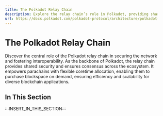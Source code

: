 ```yaml
---
title: The Polkadot Relay Chain
description: Explore the relay chain’s role in Polkadot, providing shared security, consensus, and enabling agile coretime for parachains to purchase blockspace on-demand.
url: https://docs.polkadot.com/polkadot-protocol/architecture/polkadot-chain/
---
```


# The Polkadot Relay Chain

Discover the central role of the Polkadot relay chain in securing the network and fostering interoperability. As the backbone of Polkadot, the relay chain provides shared security and ensures consensus across the ecosystem. It empowers parachains with flexible coretime allocation, enabling them to purchase blockspace on demand, ensuring efficiency and scalability for diverse blockchain applications.

## In This Section

:::INSERT_IN_THIS_SECTION:::
